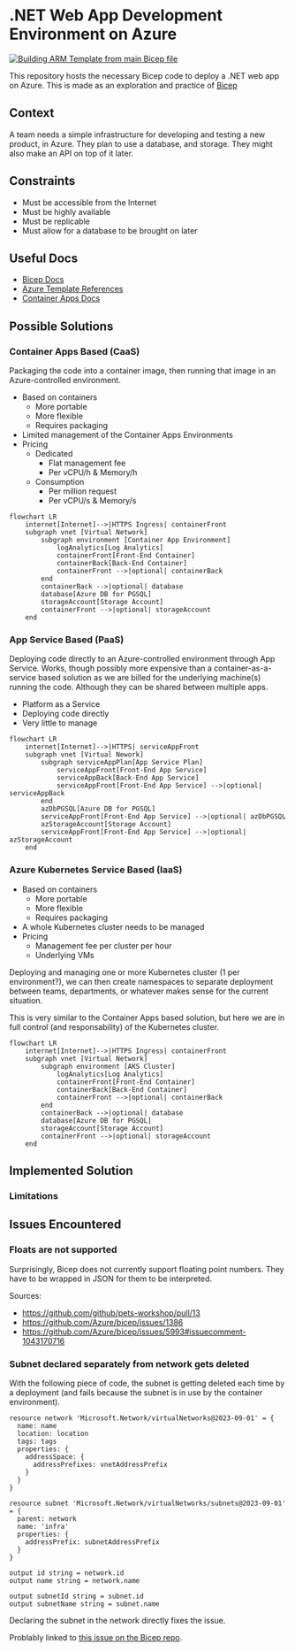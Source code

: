 # .NET Web App Development Environment on Azure

[![Building ARM Template from main Bicep file](https://github.com/mirfire/azure-bicep-training/actions/workflows/arm-build.yaml/badge.svg?branch=main&event=push)](https://github.com/mirfire/azure-bicep-training/actions/workflows/arm-build.yaml)

This repository hosts the necessary Bicep code to deploy a .NET web app on Azure. This is made as an exploration and practice of [Bicep](https://learn.microsoft.com/en-us/azure/azure-resource-manager/bicep/overview)

## Context

A team needs a simple infrastructure for developing and testing a new product, in Azure. They plan to use a database, and storage. They might also make an API on top of it later.

## Constraints

- Must be accessible from the Internet
- Must be highly available
- Must be replicable
- Must allow for a database to be brought on later

## Useful Docs

- [Bicep Docs](https://learn.microsoft.com/en-us/azure/azure-resource-manager/bicep/overview)
- [Azure Template References](https://learn.microsoft.com/en-us/azure/templates/)
- [Container Apps Docs](https://learn.microsoft.com/en-us/azure/container-apps/)

## Possible Solutions

### Container Apps Based (CaaS)

Packaging the code into a container image, then running that image in an Azure-controlled environment.

- Based on containers
  - More portable
  - More flexible
  - Requires packaging
- Limited management of the Container Apps Environments
- Pricing
  - Dedicated
    - Flat management fee
    - Per vCPU/h & Memory/h
  - Consumption
    - Per million request 
    - Per vCPU/s & Memory/s

```mermaid
flowchart LR
    internet[Internet]-->|HTTPS Ingress| containerFront
    subgraph vnet [Virtual Network]
        subgraph environment [Container App Environment]
            logAnalytics[Log Analytics]
            containerFront[Front-End Container]
            containerBack[Back-End Container]
            containerFront -->|optional| containerBack
        end
        containerBack -->|optional| database
        database[Azure DB for PGSQL]
        storageAccount[Storage Account]
        containerFront -->|optional| storageAccount
    end
```

### App Service Based (PaaS)

Deploying code directly to an Azure-controlled environment through App Service. Works, though possibly more expensive than a container-as-a-service based solution as we are billed for the underlying machine(s) running the code. Although they can be shared between multiple apps.

- Platform as a Service
- Deploying code directly
- Very little to manage

```mermaid
flowchart LR
    internet[Internet]-->|HTTPS| serviceAppFront
    subgraph vnet [Virtual Nework]
        subgraph serviceAppPlan[App Service Plan]
            serviceAppFront[Front-End App Service]
            serviceAppBack[Back-End App Service]
            serviceAppFront[Front-End App Service] -->|optional| serviceAppBack
        end
        azDbPGSQL[Azure DB for PGSQL]
        serviceAppFront[Front-End App Service] -->|optional| azDbPGSQL
        azStorageAccount[Storage Account]
        serviceAppFront[Front-End App Service] -->|optional| azStorageAccount
    end
```

### Azure Kubernetes Service Based (IaaS)

- Based on containers
  - More portable
  - More flexible
  - Requires packaging
- A whole Kubernetes cluster needs to be managed
- Pricing
  - Management fee per cluster per hour
  - Underlying VMs

Deploying and managing one or more Kubernetes cluster (1 per environment?), we can then create namespaces to separate deployment between teams, departments, or whatever makes sense for the current situation.

This is very similar to the Container Apps based solution, but here we are in full control (and responsability) of the Kubernetes cluster.

```mermaid
flowchart LR
    internet[Internet]-->|HTTPS Ingress| containerFront
    subgraph vnet [Virtual Network]
        subgraph environment [AKS Cluster]
            logAnalytics[Log Analytics]
            containerFront[Front-End Container]
            containerBack[Back-End Container]
            containerFront -->|optional| containerBack
        end
        containerBack -->|optional| database
        database[Azure DB for PGSQL]
        storageAccount[Storage Account]
        containerFront -->|optional| storageAccount
    end
```

## Implemented Solution

### Limitations



## Issues Encountered

### Floats are not supported

Surprisingly, Bicep does not currently support floating point numbers. They have to be wrapped in JSON for them to be interpreted.

Sources:

- https://github.com/github/pets-workshop/pull/13
- https://github.com/Azure/bicep/issues/1386
- https://github.com/Azure/bicep/issues/5993#issuecomment-1043170716

### Subnet declared separately from network gets deleted

With the following piece of code, the subnet is getting deleted each time by a deployment (and fails because the subnet is in use by the container environment).

```bicep
resource network 'Microsoft.Network/virtualNetworks@2023-09-01' = {
  name: name
  location: location
  tags: tags
  properties: {
    addressSpace: {
      addressPrefixes: vnetAddressPrefix
    }
  }
}

resource subnet 'Microsoft.Network/virtualNetworks/subnets@2023-09-01' = {
  parent: network
  name: 'infra'
  properties: {
    addressPrefix: subnetAddressPrefix
  }
}

output id string = network.id
output name string = network.name

output subnetId string = subnet.id
output subnetName string = subnet.name
```

Declaring the subnet in the network directly fixes the issue. 

Problably linked to [this issue on the Bicep repo](https://github.com/Azure/bicep-types-az/issues/1687).

